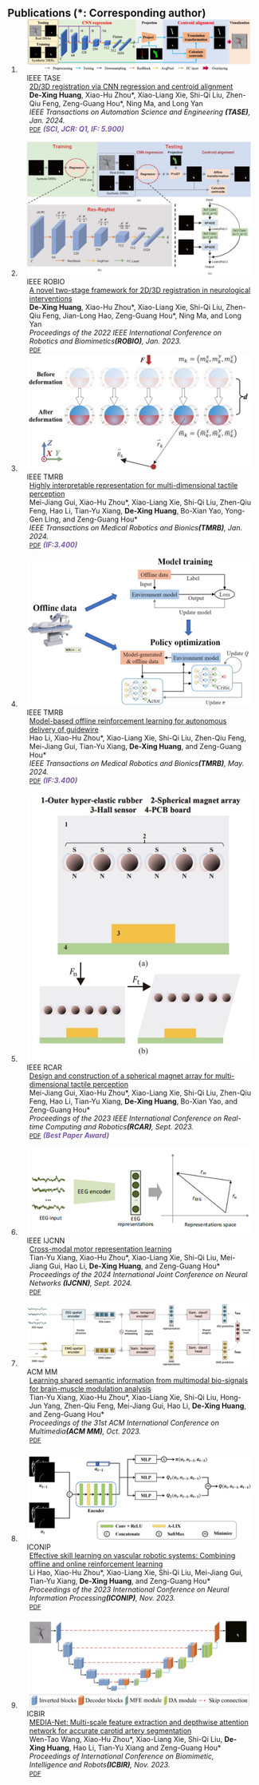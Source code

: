<h2 id="publications" style="margin: 2px 0px -15px;">Publications (*: Corresponding author)</h2>

<div class="publications">
<ol class="bibliography">

<li>
<div class="pub-row">

  <div class="col-sm-3 abbr" style="position: relative;padding-right: 15px;padding-left: 15px;">
    <img src="assets/img/T-ASE2023.png" class="teaser img-fluid z-depth-1">
    <abbr class="badge">IEEE TASE</abbr>
  </div>

  <div class="col-sm-9" style="position: relative;padding-right: 15px;padding-left: 20px;">
    <div class="title"><a href="https://ieeexplore.ieee.org/document/10381581">2D/3D registration via CNN regression and centroid alignment</a></div>
    <div class="author"><strong>De-Xing Huang</strong>, Xiao-Hu Zhou*, Xiao-Liang Xie, Shi-Qi Liu, Zhen-Qiu Feng, Zeng-Guang Hou*, Ning Ma, and Long Yan</div>
    <div class="periodical"><em>IEEE Transactions on Automation Science and Engineering <strong>(TASE)</strong>, Jan. 2024.</em></div>
    <div class="links">
      <a href="https://ieeexplore.ieee.org/document/10381581" class="btn btn-sm z-depth-0" role="button" target="_blank" style="font-size:12px;">PDF</a>
      <strong><i style="color:#7b5aa6">(SCI, JCR: Q1, IF: 5.900)</i></strong>
    </div>
  </div>

</div>
</li>
  
<br>

<li>
<div class="pub-row">

  <div class="col-sm-3 abbr" style="position: relative;padding-right: 15px;padding-left: 15px;">
    <img src="assets/img/ROBIO2022.png" class="teaser img-fluid z-depth-1">
    <abbr class="badge">IEEE ROBIO</abbr>
  </div>

  <div class="col-sm-9" style="position: relative;padding-right: 15px;padding-left: 20px;">
    <div class="title"><a href="https://ieeexplore.ieee.org/document/10381581">A novel two-stage framework for 2D/3D registration in neurological interventions</a></div>
    <div class="author"><strong>De-Xing Huang</strong>, Xiao-Hu Zhou*, Xiao-Liang Xie, Shi-Qi Liu, Zhen-Qiu Feng, Jian-Long Hao, Zeng-Guang Hou*, Ning Ma, and Long Yan</div>
    <div class="periodical"><em>Proceedings of the 2022 IEEE International Conference on Robotics and Biomimetics<strong>(ROBIO)</strong>, Jan. 2023.</em></div>
    <div class="links">
      <a href="https://ieeexplore.ieee.org/abstract/document/10011812" class="btn btn-sm z-depth-0" role="button" target="_blank" style="font-size:12px;">PDF</a>
    </div>
  </div>

</div>
</li>

<li>
<div class="pub-row">

  <div class="col-sm-3 abbr" style="position: relative;padding-right: 15px;padding-left: 15px;">
    <img src="assets/img/T-MRB2023.png" class="teaser img-fluid z-depth-1">
    <abbr class="badge">IEEE TMRB</abbr>
  </div>

  <div class="col-sm-9" style="position: relative;padding-right: 15px;padding-left: 20px;">
    <div class="title"><a href="https://ieeexplore.ieee.org/document/10381648">Highly interpretable representation for multi-dimensional tactile perception</a></div>
    <div class="author">Mei-Jiang Gui, Xiao-Hu Zhou*, Xiao-Liang Xie, Shi-Qi Liu, Zhen-Qiu Feng, Hao Li, Tian-Yu Xiang, <strong>De-Xing Huang</strong>, Bo-Xian Yao, Yong-Gen Ling, and Zeng-Guang Hou*</div>
    <div class="periodical"><em>IEEE Transactions on Medical Robotics and Bionics<strong>(TMRB)</strong>, Jan. 2024.</em></div>
    <div class="links">
      <a href="https://ieeexplore.ieee.org/document/10381648" class="btn btn-sm z-depth-0" role="button" target="_blank" style="font-size:12px;">PDF</a>
      <strong><i style="color:#7b5aa6">(IF:3.400)</i></strong>
    </div>
  </div>

</div>
</li>
  
<br>

<li>
<div class="pub-row">

  <div class="col-sm-3 abbr" style="position: relative;padding-right: 15px;padding-left: 15px;">
    <img src="assets/img/T-MRB2024.png" class="teaser img-fluid z-depth-1">
    <abbr class="badge">IEEE TMRB</abbr>
  </div>

  <div class="col-sm-9" style="position: relative;padding-right: 15px;padding-left: 20px;">
    <div class="title"><a href="https://ieeexplore.ieee.org/document/10542446">Model-based offline reinforcement learning for autonomous delivery of guidewire</a></div>
    <div class="author">Hao Li, Xiao-Hu Zhou*, Xiao-Liang Xie, Shi-Qi Liu, Zhen-Qiu Feng, Mei-Jiang Gui, Tian-Yu Xiang, <strong>De-Xing Huang</strong>, and Zeng-Guang Hou*</div>
    <div class="periodical"><em>IEEE Transactions on Medical Robotics and Bionics<strong>(TMRB)</strong>, May. 2024.</em></div>
    <div class="links">
      <a href="https://ieeexplore.ieee.org/document/10542446" class="btn btn-sm z-depth-0" role="button" target="_blank" style="font-size:12px;">PDF</a>
      <strong><i style="color:#7b5aa6">(IF:3.400)</i></strong>
    </div>
  </div>

</div>
</li>
  
<br>

<li>
<div class="pub-row">

  <div class="col-sm-3 abbr" style="position: relative;padding-right: 15px;padding-left: 15px;">
    <img src="assets/img/RCAR2023.png" class="teaser img-fluid z-depth-1">
    <abbr class="badge">IEEE RCAR</abbr>
  </div>

  <div class="col-sm-9" style="position: relative;padding-right: 15px;padding-left: 20px;">
    <div class="title"><a href="https://ieeexplore.ieee.org/document/10249496">Design and construction of a spherical magnet array for multi-dimensional tactile perception</a></div>
    <div class="author">Mei-Jiang Gui, Xiao-Hu Zhou*, Xiao-Liang Xie, Shi-Qi Liu, Zhen-Qiu Feng, Hao Li, Tian-Yu Xiang, <strong>De-Xing Huang</strong>, Bo-Xian Yao, and Zeng-Guang Hou*</div>
    <div class="periodical"><em>Proceedings of the 2023 IEEE International Conference on Real-time Computing and Robotics<strong>(RCAR)</strong>, Sept. 2023.</em></div>
    <div class="links">
      <a href="https://ieeexplore.ieee.org/document/10249496" class="btn btn-sm z-depth-0" role="button" target="_blank" style="font-size:12px;">PDF</a>
      <strong><i style="color:#7b5aa6">(Best Paper Award)</i></strong>
    </div>
  </div>

</div>
</li>
  
<br>

<li>
<div class="pub-row">

  <div class="col-sm-3 abbr" style="position: relative;padding-right: 15px;padding-left: 15px;">
    <img src="assets/img/IJCNN2024.png" class="teaser img-fluid z-depth-1">
    <abbr class="badge">IEEE IJCNN</abbr>
  </div>

  <div class="col-sm-9" style="position: relative;padding-right: 15px;padding-left: 20px;">
    <div class="title"><a href="https://ieeexplore.ieee.org/document/10650264">Cross-modal motor representation learning</a></div>
    <div class="author">Tian-Yu Xiang, Xiao-Hu Zhou*, Xiao-Liang Xie, Shi-Qi Liu, Mei-Jiang Gui, Hao Li, <strong>De-Xing Huang</strong>, and Zeng-Guang Hou*</div>
    <div class="periodical"><em>Proceedings of the 2024 International Joint Conference on Neural Networks <strong>(IJCNN)</strong>, Sept. 2024.</em></div>
    <div class="links">
      <a href="https://ieeexplore.ieee.org/document/10650264" class="btn btn-sm z-depth-0" role="button" target="_blank" style="font-size:12px;">PDF</a>
    </div>
  </div>

</div>
</li>

<br>

<li>
<div class="pub-row">

  <div class="col-sm-3 abbr" style="position: relative;padding-right: 15px;padding-left: 15px;">
    <img src="assets/img/ACMMM2023.png" class="teaser img-fluid z-depth-1">
    <abbr class="badge">ACM MM</abbr>
  </div>

  <div class="col-sm-9" style="position: relative;padding-right: 15px;padding-left: 20px;">
    <div class="title"><a href="https://dl.acm.org/doi/abs/10.1145/3581783.3613794">Learning shared semantic information from multimodal bio-signals for brain-muscle modulation analysis</a></div>
    <div class="author">Tian-Yu Xiang, Xiao-Hu Zhou*, Xiao-Liang Xie, Shi-Qi Liu, Hong-Jun Yang, Zhen-Qiu Feng, Mei-Jiang Gui, Hao Li, <strong>De-Xing Huang</strong>, and Zeng-Guang Hou*</div>
    <div class="periodical"><em>Proceedings of the 31st ACM International Conference on Multimedia<strong>(ACM MM)</strong>, Oct. 2023.</em></div>
    <div class="links">
      <a href="https://dl.acm.org/doi/abs/10.1145/3581783.3613794" class="btn btn-sm z-depth-0" role="button" target="_blank" style="font-size:12px;">PDF</a>
    </div>
  </div>

</div>
</li>
  
<br>

<li>
<div class="pub-row">

  <div class="col-sm-3 abbr" style="position: relative;padding-right: 15px;padding-left: 15px;">
    <img src="assets/img/ICONIP2023.png" class="teaser img-fluid z-depth-1">
    <abbr class="badge">ICONIP</abbr>
  </div>

  <div class="col-sm-9" style="position: relative;padding-right: 15px;padding-left: 20px;">
    <div class="title"><a href="https://link.springer.com/chapter/10.1007/978-981-99-8184-7_3">Effective skill learning on vascular robotic systems: Combining offline and online reinforcement learning</a></div>
    <div class="author">Li Hao, Xiao-Hu Zhou*, Xiao-Liang Xie, Shi-Qi Liu, Mei-Jiang Gui, Tian-Yu Xiang, <strong>De-Xing Huang</strong>, and Zeng-Guang Hou*</div>
    <div class="periodical"><em>Proceedings of the 2023 International Conference on Neural Information Processing<strong>(ICONIP)</strong>, Nov. 2023.</em></div>
    <div class="links">
      <a href="https://link.springer.com/chapter/10.1007/978-981-99-8184-7_3" class="btn btn-sm z-depth-0" role="button" target="_blank" style="font-size:12px;">PDF</a>
    </div>
  </div>

</div>
</li>
  
<br>

<li>
<div class="pub-row">

  <div class="col-sm-3 abbr" style="position: relative;padding-right: 15px;padding-left: 15px;">
    <img src="assets/img/ICBIR2023.png" class="teaser img-fluid z-depth-1">
    <abbr class="badge">ICBIR</abbr>
  </div>

  <div class="col-sm-9" style="position: relative;padding-right: 15px;padding-left: 20px;">
    <div class="title"><a href="https://www.sciencedirect.com/science/article/pii/S1877050923017957">MEDIA-Net: Multi-scale feature extraction and depthwise attention network for accurate carotid artery segmentation</a></div>
    <div class="author">Wen-Tao Wang, Xiao-Hu Zhou*, Xiao-Liang Xie, Shi-Qi Liu, <strong>De-Xing Huang</strong>, Hao Li, Tian-Yu Xiang and Zeng-Guang Hou*</div>
    <div class="periodical"><em>Proceedings of International Conference on Biomimetic, Intelligence and Robots<strong>(ICBIR)</strong>, Nov. 2023.</em></div>
    <div class="links">
      <a href="https://www.sciencedirect.com/science/article/pii/S1877050923017957" class="btn btn-sm z-depth-0" role="button" target="_blank" style="font-size:12px;">PDF</a>
    </div>
  </div>

</div>
</li>
  
<br>

</ol>
</div>
